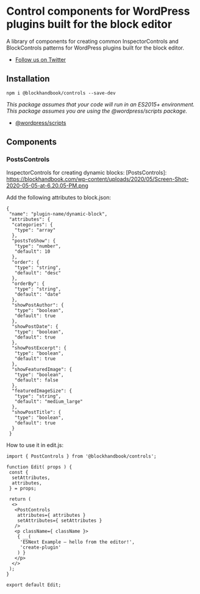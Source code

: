 # Control components for WordPress plugins built for the block editor

A library of components for creating common InspectorControls and BlockControls patterns for WordPress plugins built for the block editor.

* [Follow us on Twitter](https://twitter.com/blockhandbook)

## Installation

```
npm i @blockhandbook/controls --save-dev
```

_This package assumes that your code will run in an ES2015+ environment._  
_This package assumes you are using the @wordpress/scripts package._

* [@wordpress/scripts](https://www.npmjs.com/package/@wordpress/scripts)

## Components

### PostsControls

InspectorControls for creating dynamic blocks:
[PostsControls]: <https://blockhandbook.com/wp-content/uploads/2020/05/Screen-Shot-2020-05-05-at-6.20.05-PM.png>

Add the following attributes to block.json:

```
{
 "name": "plugin-name/dynamic-block",
 "attributes": {
  "categories": {
   "type": "array"
  },
  "postsToShow": {
   "type": "number",
   "default": 10
  },
  "order": {
   "type": "string",
   "default": "desc"
  },
  "orderBy": {
   "type": "string",
   "default": "date"
  },
  "showPostAuthor": {
   "type": "boolean",
   "default": true
  },
  "showPostDate": {
   "type": "boolean",
   "default": true
  },
  "showPostExcerpt": {
   "type": "boolean",
   "default": true
  },
  "showFeaturedImage": {
   "type": "boolean",
   "default": false
  },
  "featuredImageSize": {
   "type": "string",
   "default": "medium_large"
  },
  "showPostTitle": {
   "type": "boolean",
   "default": true
  }
 }
```

How to use it in edit.js:

```
import { PostControls } from '@blockhandbook/controls';

function Edit( props ) {
 const {
  setAttributes,
  attributes,
 } = props;

 return (
  <>
   <PostControls
    attributes={ attributes }
    setAttributes={ setAttributes }
   />
   <p className={ className }>
    { __(
     'ESNext Example – hello from the editor!',
     'create-plugin'
    ) }
   </p>
  </>
 );
}

export default Edit;
```
